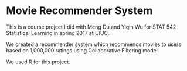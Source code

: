 # Movie Recommender System

This is a course project I did with Meng Du and Yiqin Wu for STAT 542 Statistical Learning in spring 2017 at UIUC. 

We created a recommender system which recommends movies to users based on 1,000,000 ratings using Collaborative Filtering model.

We used R for this project.
